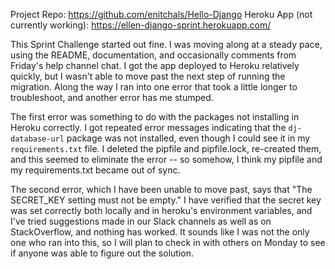Project Repo: https://github.com/enitchals/Hello-Django
Heroku App (not currently working): https://ellen-django-sprint.herokuapp.com/

This Sprint Challenge started out fine. I was moving along at a steady pace, using the README, documentation, and occasionally comments from Friday's help channel chat. I got the app deployed to Heroku relatively quickly, but I wasn't able to move past the next step of running the migration. Along the way I ran into one error that took a little longer to troubleshoot, and another error has me stumped.

The first error was something to do with the packages not installing in Heroku correctly. I got repeated error messages indicating that the `dj-database-url` package was not installed, even though I could see it in my `requirements.txt` file. I deleted the pipfile and pipfile.lock, re-created them, and this seemed to eliminate the error -- so somehow, I think my pipfile and my requirements.txt became out of sync.

The second error, which I have been unable to move past, says that "The SECRET_KEY setting must not be empty." I have verified that the secret key was set correctly both locally and in heroku's environment variables, and I've tried suggestions made in our Slack channels as well as on StackOverflow, and nothing has worked. It sounds like I was not the only one who ran into this, so I will plan to check in with others on Monday to see if anyone was able to figure out the solution.